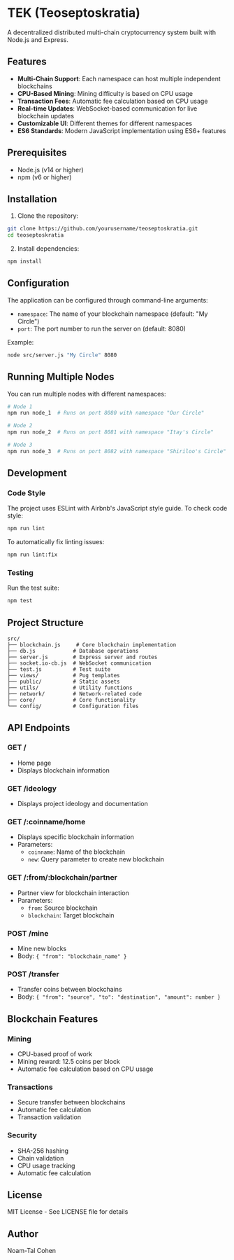 # TEK (Teoseptoskratia)

A decentralized distributed multi-chain cryptocurrency system built with Node.js and Express.

## Features

- **Multi-Chain Support**: Each namespace can host multiple independent blockchains
- **CPU-Based Mining**: Mining difficulty is based on CPU usage
- **Transaction Fees**: Automatic fee calculation based on CPU usage
- **Real-time Updates**: WebSocket-based communication for live blockchain updates
- **Customizable UI**: Different themes for different namespaces
- **ES6 Standards**: Modern JavaScript implementation using ES6+ features

## Prerequisites

- Node.js (v14 or higher)
- npm (v6 or higher)

## Installation

1. Clone the repository:
```bash
git clone https://github.com/yourusername/teoseptoskratia.git
cd teoseptoskratia
```

2. Install dependencies:
```bash
npm install
```

## Configuration

The application can be configured through command-line arguments:

- `namespace`: The name of your blockchain namespace (default: "My Circle")
- `port`: The port number to run the server on (default: 8080)

Example:
```bash
node src/server.js "My Circle" 8080
```

## Running Multiple Nodes

You can run multiple nodes with different namespaces:

```bash
# Node 1
npm run node_1  # Runs on port 8080 with namespace "Our Circle"

# Node 2
npm run node_2  # Runs on port 8081 with namespace "Itay's Circle"

# Node 3
npm run node_3  # Runs on port 8082 with namespace "Shiriloo's Circle"
```

## Development

### Code Style

The project uses ESLint with Airbnb's JavaScript style guide. To check code style:

```bash
npm run lint
```

To automatically fix linting issues:

```bash
npm run lint:fix
```

### Testing

Run the test suite:

```bash
npm test
```

## Project Structure

```
src/
├── blockchain.js     # Core blockchain implementation
├── db.js            # Database operations
├── server.js        # Express server and routes
├── socket.io-cb.js  # WebSocket communication
├── test.js          # Test suite
├── views/           # Pug templates
├── public/          # Static assets
├── utils/           # Utility functions
├── network/         # Network-related code
├── core/            # Core functionality
└── config/          # Configuration files
```

## API Endpoints

### GET /
- Home page
- Displays blockchain information

### GET /ideology
- Displays project ideology and documentation

### GET /:coinname/home
- Displays specific blockchain information
- Parameters:
  - `coinname`: Name of the blockchain
  - `new`: Query parameter to create new blockchain

### GET /:from/:blockchain/partner
- Partner view for blockchain interaction
- Parameters:
  - `from`: Source blockchain
  - `blockchain`: Target blockchain

### POST /mine
- Mine new blocks
- Body: `{ "from": "blockchain_name" }`

### POST /transfer
- Transfer coins between blockchains
- Body: `{ "from": "source", "to": "destination", "amount": number }`

## Blockchain Features

### Mining
- CPU-based proof of work
- Mining reward: 12.5 coins per block
- Automatic fee calculation based on CPU usage

### Transactions
- Secure transfer between blockchains
- Automatic fee calculation
- Transaction validation

### Security
- SHA-256 hashing
- Chain validation
- CPU usage tracking
- Automatic fee calculation

## License

MIT License - See LICENSE file for details

## Author

Noam-Tal Cohen